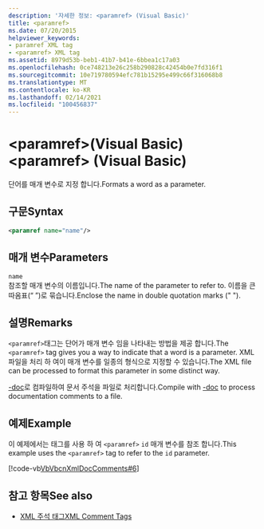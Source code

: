 ```yaml
---
description: '자세한 정보: <paramref> (Visual Basic)'
title: <paramref>
ms.date: 07/20/2015
helpviewer_keywords:
- paramref XML tag
- <paramref> XML tag
ms.assetid: 8979d53b-beb1-41b7-b41e-6bbea1c17a03
ms.openlocfilehash: 0ce748213e26c258b290828c42454b0e7fd316f1
ms.sourcegitcommit: 10e719780594efc781b15295e499c66f316068b8
ms.translationtype: MT
ms.contentlocale: ko-KR
ms.lasthandoff: 02/14/2021
ms.locfileid: "100456837"
---
```

# <a name="paramref-visual-basic"></a><span data-ttu-id="c53e5-102">\<paramref>(Visual Basic)</span><span class="sxs-lookup"><span data-stu-id="c53e5-102">\<paramref> (Visual Basic)</span></span>

<span data-ttu-id="c53e5-103">단어를 매개 변수로 지정 합니다.</span><span class="sxs-lookup"><span data-stu-id="c53e5-103">Formats a word as a parameter.</span></span>  
  
## <a name="syntax"></a><span data-ttu-id="c53e5-104">구문</span><span class="sxs-lookup"><span data-stu-id="c53e5-104">Syntax</span></span>  
  
```xml  
<paramref name="name"/>  
```  
  
## <a name="parameters"></a><span data-ttu-id="c53e5-105">매개 변수</span><span class="sxs-lookup"><span data-stu-id="c53e5-105">Parameters</span></span>  

 `name`  
 <span data-ttu-id="c53e5-106">참조할 매개 변수의 이름입니다.</span><span class="sxs-lookup"><span data-stu-id="c53e5-106">The name of the parameter to refer to.</span></span> <span data-ttu-id="c53e5-107">이름을 큰따옴표(“ ”)로 묶습니다.</span><span class="sxs-lookup"><span data-stu-id="c53e5-107">Enclose the name in double quotation marks (" ").</span></span>  
  
## <a name="remarks"></a><span data-ttu-id="c53e5-108">설명</span><span class="sxs-lookup"><span data-stu-id="c53e5-108">Remarks</span></span>  

 <span data-ttu-id="c53e5-109">`<paramref>`태그는 단어가 매개 변수 임을 나타내는 방법을 제공 합니다.</span><span class="sxs-lookup"><span data-stu-id="c53e5-109">The `<paramref>` tag gives you a way to indicate that a word is a parameter.</span></span> <span data-ttu-id="c53e5-110">XML 파일을 처리 하 여이 매개 변수를 일종의 형식으로 지정할 수 있습니다.</span><span class="sxs-lookup"><span data-stu-id="c53e5-110">The XML file can be processed to format this parameter in some distinct way.</span></span>  
  
 <span data-ttu-id="c53e5-111">[-doc](../../reference/command-line-compiler/doc.md)로 컴파일하여 문서 주석을 파일로 처리합니다.</span><span class="sxs-lookup"><span data-stu-id="c53e5-111">Compile with [-doc](../../reference/command-line-compiler/doc.md) to process documentation comments to a file.</span></span>  
  
## <a name="example"></a><span data-ttu-id="c53e5-112">예제</span><span class="sxs-lookup"><span data-stu-id="c53e5-112">Example</span></span>  

 <span data-ttu-id="c53e5-113">이 예제에서는 태그를 사용 하 여 `<paramref>` `id` 매개 변수를 참조 합니다.</span><span class="sxs-lookup"><span data-stu-id="c53e5-113">This example uses the `<paramref>` tag to refer to the `id` parameter.</span></span>  
  
 [!code-vb[VbVbcnXmlDocComments#6](~/samples/snippets/visualbasic/VS_Snippets_VBCSharp/VbVbcnXmlDocComments/VB/Class1.vb#6)]  
  
## <a name="see-also"></a><span data-ttu-id="c53e5-114">참고 항목</span><span class="sxs-lookup"><span data-stu-id="c53e5-114">See also</span></span>

- [<span data-ttu-id="c53e5-115">XML 주석 태그</span><span class="sxs-lookup"><span data-stu-id="c53e5-115">XML Comment Tags</span></span>](index.md)
